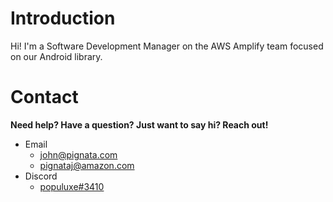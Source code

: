 # Introduction

Hi! I'm a Software Development Manager on the AWS Amplify team focused on our Android library.

# Contact

**Need help? Have a question? Just want to say hi? Reach out!**

- Email
  - john@pignata.com
  - pignataj@amazon.com
- Discord
  - [populuxe#3410](https://discordapp.com/channels/@me/populuxe#3410)